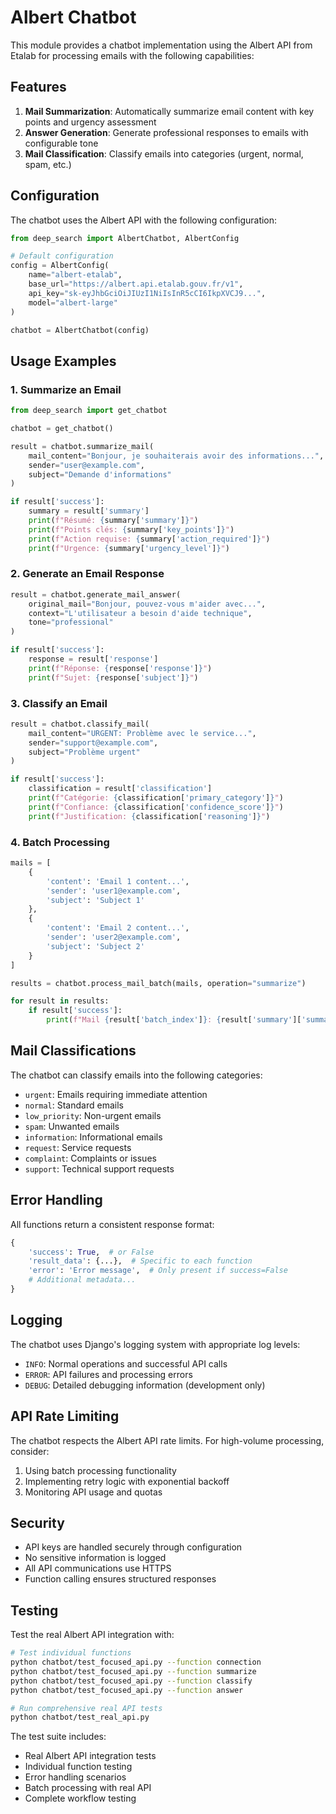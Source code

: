 # Albert Chatbot

This module provides a chatbot implementation using the Albert API from Etalab for processing emails with the following capabilities:

## Features

1. **Mail Summarization**: Automatically summarize email content with key points and urgency assessment
2. **Answer Generation**: Generate professional responses to emails with configurable tone
3. **Mail Classification**: Classify emails into categories (urgent, normal, spam, etc.)

## Configuration

The chatbot uses the Albert API with the following configuration:

```python
from deep_search import AlbertChatbot, AlbertConfig

# Default configuration
config = AlbertConfig(
    name="albert-etalab",
    base_url="https://albert.api.etalab.gouv.fr/v1",
    api_key="sk-eyJhbGciOiJIUzI1NiIsInR5cCI6IkpXVCJ9...",
    model="albert-large"
)

chatbot = AlbertChatbot(config)
```

## Usage Examples

### 1. Summarize an Email

```python
from deep_search import get_chatbot

chatbot = get_chatbot()

result = chatbot.summarize_mail(
    mail_content="Bonjour, je souhaiterais avoir des informations...",
    sender="user@example.com",
    subject="Demande d'informations"
)

if result['success']:
    summary = result['summary']
    print(f"Résumé: {summary['summary']}")
    print(f"Points clés: {summary['key_points']}")
    print(f"Action requise: {summary['action_required']}")
    print(f"Urgence: {summary['urgency_level']}")
```

### 2. Generate an Email Response

```python
result = chatbot.generate_mail_answer(
    original_mail="Bonjour, pouvez-vous m'aider avec...",
    context="L'utilisateur a besoin d'aide technique",
    tone="professional"
)

if result['success']:
    response = result['response']
    print(f"Réponse: {response['response']}")
    print(f"Sujet: {response['subject']}")
```

### 3. Classify an Email

```python
result = chatbot.classify_mail(
    mail_content="URGENT: Problème avec le service...",
    sender="support@example.com",
    subject="Problème urgent"
)

if result['success']:
    classification = result['classification']
    print(f"Catégorie: {classification['primary_category']}")
    print(f"Confiance: {classification['confidence_score']}")
    print(f"Justification: {classification['reasoning']}")
```

### 4. Batch Processing

```python
mails = [
    {
        'content': 'Email 1 content...',
        'sender': 'user1@example.com',
        'subject': 'Subject 1'
    },
    {
        'content': 'Email 2 content...',
        'sender': 'user2@example.com', 
        'subject': 'Subject 2'
    }
]

results = chatbot.process_mail_batch(mails, operation="summarize")

for result in results:
    if result['success']:
        print(f"Mail {result['batch_index']}: {result['summary']['summary']}")
```

## Mail Classifications

The chatbot can classify emails into the following categories:

- `urgent`: Emails requiring immediate attention
- `normal`: Standard emails
- `low_priority`: Non-urgent emails
- `spam`: Unwanted emails
- `information`: Informational emails
- `request`: Service requests
- `complaint`: Complaints or issues
- `support`: Technical support requests

## Error Handling

All functions return a consistent response format:

```python
{
    'success': True,  # or False
    'result_data': {...},  # Specific to each function
    'error': 'Error message',  # Only present if success=False
    # Additional metadata...
}
```

## Logging

The chatbot uses Django's logging system with appropriate log levels:

- `INFO`: Normal operations and successful API calls
- `ERROR`: API failures and processing errors
- `DEBUG`: Detailed debugging information (development only)

## API Rate Limiting

The chatbot respects the Albert API rate limits. For high-volume processing, consider:

1. Using batch processing functionality
2. Implementing retry logic with exponential backoff
3. Monitoring API usage and quotas

## Security

- API keys are handled securely through configuration
- No sensitive information is logged
- All API communications use HTTPS
- Function calling ensures structured responses

## Testing

Test the real Albert API integration with:

```bash
# Test individual functions
python chatbot/test_focused_api.py --function connection
python chatbot/test_focused_api.py --function summarize
python chatbot/test_focused_api.py --function classify
python chatbot/test_focused_api.py --function answer

# Run comprehensive real API tests
python chatbot/test_real_api.py
```

The test suite includes:
- Real Albert API integration tests
- Individual function testing
- Error handling scenarios
- Batch processing with real API
- Complete workflow testing
